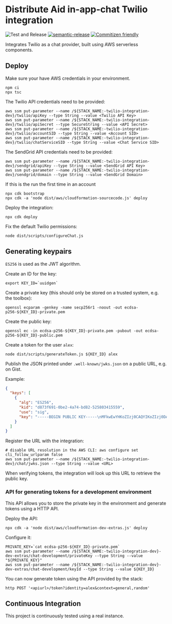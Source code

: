 # Distribute Aid in-app-chat Twilio integration

![Test and Release](https://github.com/distributeaid/twilio-integration/workflows/Test%20and%20Release/badge.svg)
[![semantic-release](https://img.shields.io/badge/%20%20%F0%9F%93%A6%F0%9F%9A%80-semantic--release-e10079.svg)](https://github.com/semantic-release/semantic-release)
[![Commitizen friendly](https://img.shields.io/badge/commitizen-friendly-brightgreen.svg)](http://commitizen.github.io/cz-cli/)

Integrates Twilio as a chat provider, built using AWS serverless components.

## Deploy

Make sure your have AWS credentials in your environment.

    npm ci
    npx tsc

The Twilio API credentials need to be provided:

    aws ssm put-parameter --name /${STACK_NAME:-twilio-integration-dev}/twilio/apiKey --type String --value <Twilio API Key>
    aws ssm put-parameter --name /${STACK_NAME:-twilio-integration-dev}/twilio/apiSecret --type SecureString --value <API Secret>
    aws ssm put-parameter --name /${STACK_NAME:-twilio-integration-dev}/twilio/accountSID --type String --value <Account SID>
    aws ssm put-parameter --name /${STACK_NAME:-twilio-integration-dev}/twilio/chatServiceSID --type String --value <Chat Service SID>

The SendGrid API credentials need to be provided:

    aws ssm put-parameter --name /${STACK_NAME:-twilio-integration-dev}/sendgrid/apiKey --type String --value <SendGrid API Key>
    aws ssm put-parameter --name /${STACK_NAME:-twilio-integration-dev}/sendgrid/domain --type String --value <SendGrid Domain>

If this is the run the first time in an account

    npx cdk bootstrap
    npx cdk -a 'node dist/aws/cloudformation-sourcecode.js' deploy

Deploy the integration:

    npx cdk deploy

Fix the default Twilio permissions:

    node dist/scripts/configureChat.js

## Generating keypairs

`ES256` is used as the JWT algorithm.

Create an ID for the key:

    export KEY_ID=`uuidgen`

Create a private key (this should only be stored on a trusted system, e.g. the
toolbox):

    openssl ecparam -genkey -name secp256r1 -noout -out ecdsa-p256-${KEY_ID}-private.pem

Create the public key:

    openssl ec -in ecdsa-p256-${KEY_ID}-private.pem -pubout -out ecdsa-p256-${KEY_ID}-public.pem

Create a token for the user `alex`:

    node dist/scripts/generateToken.js ${KEY_ID} alex

Publish the JSON printed under `.well-known/jwks.json` on a public URL, e.g. on
Gist.

Example:

```json
{
  "keys": [
    {
      "alg": "ES256",
      "kid": "d873f691-0be2-4a74-bd82-525803415559",
      "use": "sig",
      "key": "-----BEGIN PUBLIC KEY-----\nMFkwEwYHKoZIzj0CAQYIKoZIzj0DAQcDQgAEmpypazVR+GyYrFydspSI4tGkEp8M\nayNA41JFHjf17CrVB9GS2NUluTDsElRn3woOFD4qqNguWiuFkbwm7Keepw==\n-----END PUBLIC KEY-----"
    }
  ]
}
```

Register the URL with the integration:

    # disable URL resolution in the AWS CLI: aws configure set cli_follow_urlparam false
    aws ssm put-parameter --name /${STACK_NAME:-twilio-integration-dev}/chat/jwks.json --type String --value <URL>

When verifying tokens, the integration will look up this URL to retrieve the
public key.

### API for generating tokens for a development environment

This API allows you to store the private key in the environment and generate
tokens using a HTTP API.

Deploy the API:

    npx cdk -a 'node dist/aws/cloudformation-dev-extras.js' deploy

Configure it:

    PRIVATE_KEY=`cat ecdsa-p256-${KEY_ID}-private.pem`
    aws ssm put-parameter --name /${STACK_NAME:-twilio-integration-dev}-dev-extras/chat-development/privateKey --type String --value "${PRIVATE_KEY}"
    aws ssm put-parameter --name /${STACK_NAME:-twilio-integration-dev}-dev-extras/chat-development/keyId --type String --value ${KEY_ID}

You can now generate token using the API provided by the stack:

    http POST '<apiurl>/token?identity=alex&context=general,random'

## Continuous Integration

This project is continuously tested using a real instance.
